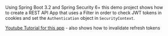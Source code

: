 
Using Spring Boot 3.2 and Spring Security 6+ this demo project shows how to create a REST API App 
that uses a Filter in order to check JWT tokens in cookies and set the `Authentication` object in `SecurityContext`.

[Youtube Tutorial for this app](https://youtu.be/hGA-o4yQoro?si=TfE5U1_MXwm4_qwp) - also shows how to invalidate refresh tokens
